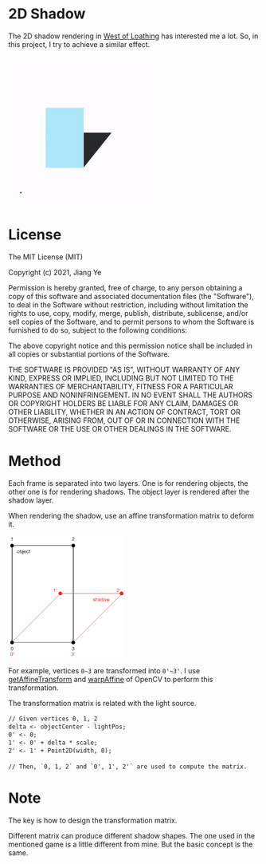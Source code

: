 # 2D Shadow

The 2D shadow rendering in [West of Loathing](http://westofloathing.com/) has interested me a lot.
So, in this project, I try to achieve a similar effect.

![result](./output.gif)

# License

The MIT License (MIT)

Copyright (c) 2021, Jiang Ye

Permission is hereby granted, free of charge, to any person obtaining a copy of this software and associated documentation files (the "Software"), to deal in the Software without restriction, including without limitation the rights to use, copy, modify, merge, publish, distribute, sublicense, and/or sell copies of the Software, and to permit persons to whom the Software is furnished to do so, subject to the following conditions:

The above copyright notice and this permission notice shall be included in all copies or substantial portions of the Software.

THE SOFTWARE IS PROVIDED "AS IS", WITHOUT WARRANTY OF ANY KIND, EXPRESS OR IMPLIED, INCLUDING BUT NOT LIMITED TO THE WARRANTIES OF MERCHANTABILITY, FITNESS FOR A PARTICULAR PURPOSE AND NONINFRINGEMENT. IN NO EVENT SHALL THE AUTHORS OR COPYRIGHT HOLDERS BE LIABLE FOR ANY CLAIM, DAMAGES OR OTHER LIABILITY, WHETHER IN AN ACTION OF CONTRACT, TORT OR OTHERWISE, ARISING FROM, OUT OF OR IN CONNECTION WITH THE SOFTWARE OR THE USE OR OTHER DEALINGS IN THE SOFTWARE.

# Method

Each frame is separated into two layers.
One is for rendering objects, the other one is for rendering shadows.
The object layer is rendered after the shadow layer.

When rendering the shadow, use an affine transformation matrix to deform it.

![method](./res/method.png)

For example, vertices `0~3` are transformed into `0'~3'`.
I use [getAffineTransform](https://docs.opencv.org/3.4/da/d54/group__imgproc__transform.html#ga8f6d378f9f8eebb5cb55cd3ae295a999)
and [warpAffine](https://docs.opencv.org/3.4/da/d54/group__imgproc__transform.html#ga0203d9ee5fcd28d40dbc4a1ea4451983)
of OpenCV to perform this transformation.

The transformation matrix is related with the light source.

    // Given vertices 0, 1, 2
    delta <- objectCenter - lightPos;
    0' <- 0;
    1' <- 0' + delta * scale;
    2' <- 1' + Point2D(width, 0);

    // Then, `0, 1, 2` and `0', 1', 2'` are used to compute the matrix.

# Note

The key is how to design the transformation matrix.

Different matrix can produce different shadow shapes.
The one used in the mentioned game is a little different from mine.
But the basic concept is the same.
